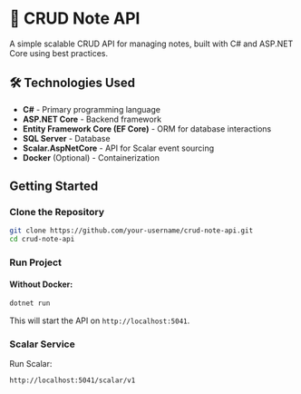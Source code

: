 # 📒 CRUD Note API

A simple scalable CRUD API for managing notes, built with C# and ASP.NET Core using best practices.

## 🛠️ Technologies Used

- **C#** - Primary programming language  
- **ASP.NET Core** - Backend framework  
- **Entity Framework Core (EF Core)** - ORM for database interactions  
- **SQL Server** - Database  
- **Scalar.AspNetCore** - API for Scalar event sourcing  
- **Docker** (Optional) - Containerization  

## Getting Started  

### **Clone the Repository**
```sh
git clone https://github.com/your-username/crud-note-api.git
cd crud-note-api
```

### Run Project

#### Without Docker:
```sh
dotnet run
```
This will start the API on `http://localhost:5041`.

### Scalar Service
Run Scalar:
```sh
http://localhost:5041/scalar/v1
```
